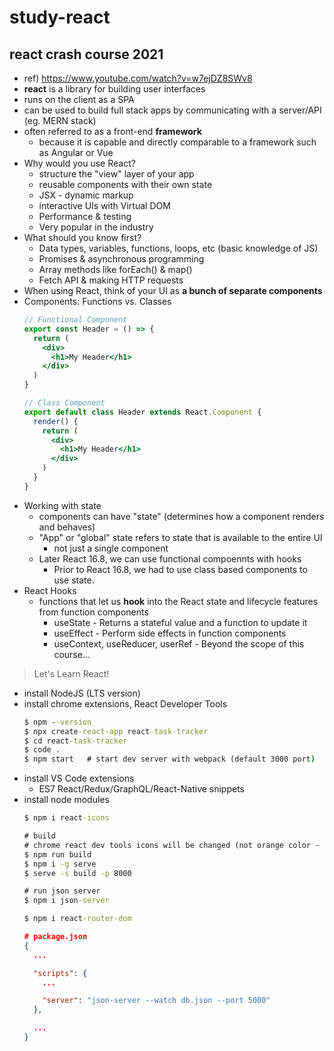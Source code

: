 # study-react

## react crash course 2021
  - ref) https://www.youtube.com/watch?v=w7ejDZ8SWv8
  - **react** is a library for building user interfaces
  - runs on the client as a SPA
  - can be used to build full stack apps by communicating with a server/API (eg. MERN stack)
  - often referred to as a front-end **framework**
    - because it is capable and directly comparable to a framework such as Angular or Vue
  - Why would you use React?
    - structure the "view" layer of your app
    - reusable components with their own state
    - JSX - dynamic markup
    - interactive UIs with Virtual DOM
    - Performance & testing
    - Very popular in the industry
  - What should you know first?
    - Data types, variables, functions, loops, etc (basic knowledge of JS)
    - Promises & asynchronous programming
    - Array methods like forEach() & map()
    - Fetch API & making HTTP requests
  - When using React, think of your UI as **a bunch of separate components**
  - Components: Functions vs. Classes
    ``` jsx
    // Functional Component
    export const Header = () => {
      return (
        <div>
          <h1>My Header</h1>
        </div>
      )
    }

    // Class Component
    export default class Header extends React.Component {
      render() {
        return (
          <div>
            <h1>My Header</h1>
          </div>
        )
      }
    }
    ```
  - Working with state
    - components can have "state" (determines how a component renders and behaves)
    - "App" or "global" state refers to state that is available to the entire UI
      * not just a single component
    - Later React 16.8, we can use functional compoennts with hooks
      * Prior to React 16.8, we had to use class based components to use state.
  - React Hooks
    - functions that let us **hook** into the React state and lifecycle features from function components
      * useState - Returns a stateful value and a function to update it
      * useEffect - Perform side effects in function components
      * useContext, useReducer, userRef - Beyond the scope of this course...
  > Let's Learn React!
  - install NodeJS (LTS version)
  - install chrome extensions, React Developer Tools
    ``` cmd
    $ npm --version
    $ npx create-react-app react-task-tracker
    $ cd react-task-tracker
    $ code .
    $ npm start   # start dev server with webpack (default 3000 port)
    ```
  - install VS Code extensions
    - ES7 React/Redux/GraphQL/React-Native snippets
  - install node modules
    ``` cmd
    $ npm i react-icons

    # build
    # chrome react dev tools icons will be changed (not orange color - production build)
    $ npm run build
    $ npm i -g serve
    $ serve -s build -p 8000

    # run json server
    $ npm i json-server

    $ npm i react-router-dom
    ```
    ``` json
    # package.json
    {
      ...

      "scripts": {
        ...

        "server": "json-server --watch db.json --port 5000"
      },

      ...
    }
    ```